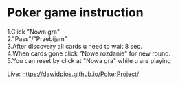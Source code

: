 # Poker game instruction
1.Click "Nowa gra" </br>
2."Pass"/"Przebijam" </br>
3.After discovery all cards u need to wait 8 sec. </br>
4.When cards gone click "Nowe rozdanie" for new round. </br>
5.You can reset by click at "Nowa gra" while u are playing </br>


Live: https://dawidpios.github.io/PokerProject/

